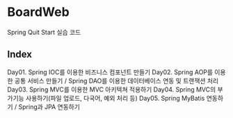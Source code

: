 # BoardWeb
Spring Quit Start 실습 코드

## Index
Day01. Spring IOC를 이용한 비즈니스 컴포넌트 만들기
Day02. Spring AOP를 이용한 공통 서비스 만들기 / Spring DAO를 이용한 데이터베이스 연동 및 트랜잭션 처리
Day03. Spring MVC를 이용한 MVC 아키텍쳐 적용하기
Day04. Spring MVC의 부가기능 사용하기(파일 업로드, 다국어, 예외 처리 등)
Day05. Spring MyBatis 연동하기 / Spring과 JPA 연동하기
